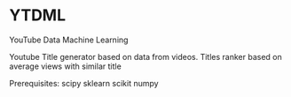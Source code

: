 # YTDML
YouTube Data Machine Learning

Youtube Title generator based on data from videos. 
Titles ranker based on average views with similar title

Prerequisites:
    scipy
    sklearn
    scikit
    numpy
